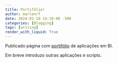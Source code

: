 ```yaml
---
title: Portifólio!
author: marlonrf
date: 2024-01-10 14:10:00 -500
categories: [Blogging]
tags: [writing]
render_with_liquid: True
---
```



Publicado página com [portifólio](/Portifólio/) de aplicações em BI.

Em breve introduzo outras aplicações e scripts.
